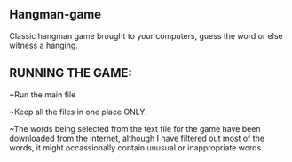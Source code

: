 ## Hangman-game
Classic hangman game brought to your computers, guess the word or else witness a hanging.

## RUNNING THE GAME:
~Run the main file

~Keep all the files in one place ONLY.

~The words being selected from the text file for the game have been downloaded from the internet, although I have filtered out most of the words, it might occassionally contain unusual or inappropriate words.

